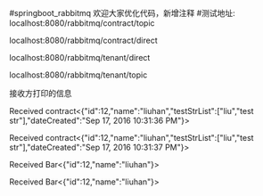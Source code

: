 #springboot_rabbitmq 欢迎大家优化代码，新增注释
#测试地址:
localhost:8080/rabbitmq/contract/topic

localhost:8080/rabbitmq/contract/direct

localhost:8080/rabbitmq/tenant/direct

localhost:8080/rabbitmq/tenant/topic

接收方打印的信息

Received contract<{"id":12,"name":"liuhan","testStrList":["liu","test str"],"dateCreated":"Sep 17, 2016 10:31:36 PM"}>

Received contract<{"id":12,"name":"liuhan","testStrList":["liu","test str"],"dateCreated":"Sep 17, 2016 10:31:37 PM"}>

Received Bar<{"id":12,"name":"liuhan"}>

Received Bar<{"id":12,"name":"liuhan"}>